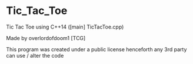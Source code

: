 # Tic_Tac_Toe
Tic Tac Toe using C++14 ([main] TicTacToe.cpp)

Made by overlordofdoom1 [TCG]

This program was created under a public license henceforth any 3rd party can use / alter the code
